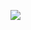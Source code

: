[![](http://www.headspringsystems.com/banners/mvcbootcamp-halfbanner-1.jpg)](http://www.mvcbootcamp.com?utm_source=codecampserver_org&utm_medium=banner&utm_term=&utm_content=1&utm_campaign=mvctraining)
